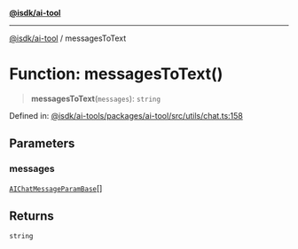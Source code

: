 [**@isdk/ai-tool**](../README.md)

***

[@isdk/ai-tool](../globals.md) / messagesToText

# Function: messagesToText()

> **messagesToText**(`messages`): `string`

Defined in: [@isdk/ai-tools/packages/ai-tool/src/utils/chat.ts:158](https://github.com/isdk/ai-tool.js/blob/4ebf370aaec9c78535cb40ffc19656d7bddcb145/src/utils/chat.ts#L158)

## Parameters

### messages

[`AIChatMessageParamBase`](../interfaces/AIChatMessageParamBase.md)[]

## Returns

`string`
